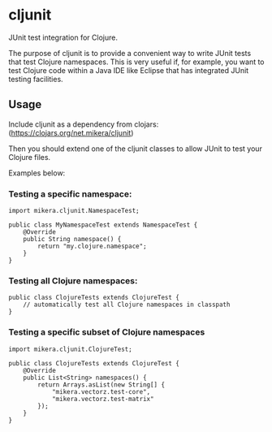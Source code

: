 # cljunit


JUnit test integration for Clojure.

The purpose of cljunit is to provide a convenient way to write JUnit tests that test Clojure namespaces. This is
very useful if, for example, you want to test Clojure code within a Java IDE like Eclipse that has integrated
JUnit testing facilities.

## Usage

Include cljunit as a dependency from clojars: (https://clojars.org/net.mikera/cljunit)

Then you should extend one of the cljunit classes to allow JUnit to test your Clojure files.

Examples below:

### Testing a specific namespace:

    import mikera.cljunit.NamespaceTest;
    
    public class MyNamespaceTest extends NamespaceTest {
    	@Override
    	public String namespace() {
    		return "my.clojure.namespace";
    	}
    }
    
### Testing all Clojure namespaces:    

    public class ClojureTests extends ClojureTest {
    	// automatically test all Clojure namespaces in classpath
    }
    
### Testing a specific subset of Clojure namespaces

    import mikera.cljunit.ClojureTest;
    
    public class ClojureTests extends ClojureTest {
    	@Override
    	public List<String> namespaces() {
    		return Arrays.asList(new String[] {
    			"mikera.vectorz.test-core",
    			"mikera.vectorz.test-matrix"			
    		});
    	}
    }